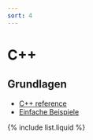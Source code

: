 ```yaml
---
sort: 4
---
```


# C++

## Grundlagen

- [C++ reference](https://en.cppreference.com/)
- [Einfache Beispiele](https://github.com/eneukirchner/cpp-basics)


{% include list.liquid %}

